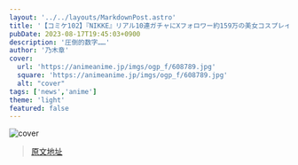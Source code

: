 ```yaml
---
layout: '../../layouts/MarkdownPost.astro'
title: '【コミケ102】『NIKKE』リアル10連ガチャにXフォロワー約159万の美女コスプレイヤーが実装！猫耳水着姿のネロを当てろ【写真7枚】'
pubDate: 2023-08-17T19:45:03+0900
description: '圧倒的数字……'
author: '乃木章'
cover:
  url: 'https://animeanime.jp/imgs/ogp_f/608789.jpg'
  square: 'https://animeanime.jp/imgs/ogp_f/608789.jpg'
  alt: "cover"
tags: ['news','anime']
theme: 'light'
featured: false
---
```


![cover](https://animeanime.jp/imgs/ogp_f/608789.jpg)


>[原文地址](https://animeanime.jp/article/2023/08/17/79333.html)  